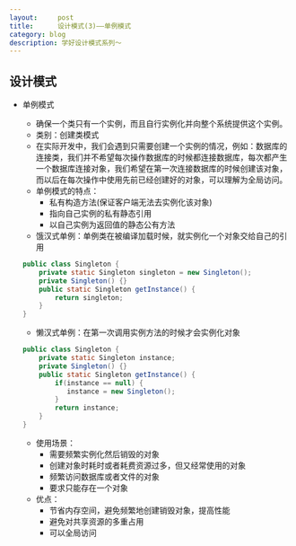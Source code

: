 ```yaml
---
layout:     post
title:      设计模式(3)——单例模式
category: blog
description: 学好设计模式系列～
---
```


## 设计模式

* 单例模式

  * 确保一个类只有一个实例，而且自行实例化并向整个系统提供这个实例。
  * 类别：创建类模式
  * 在实际开发中，我们会遇到只需要创建一个实例的情况，例如：数据库的连接类，我们并不希望每次操作数据库的时候都连接数据库，每次都产生一个数据库连接对象，我们希望在第一次连接数据库的时候创建该对象，而以后在每次操作中使用先前已经创建好的对象，可以理解为全局访问。
  * 单例模式的特点：
    * 私有构造方法(保证客户端无法去实例化该对象)
    * 指向自己实例的私有静态引用
    * 以自己实例为返回值的静态公有方法
  * 饿汉式单例：单例类在被编译加载时候，就实例化一个对象交给自己的引用

  ```java
  public class Singleton {
      private static Singleton singleton = new Singleton();
      private Singleton() {}
      public static Singleton getInstance() {
          return singleton;
      }
  }
  ```

  * 懒汉式单例：在第一次调用实例方法的时候才会实例化对象

  ```java
  public class Singleton {
      private static Singleton instance;
      private Singleton() {}
      public static Singleton getInstance() {
          if(instance == null) {
             instance = new Singleton();
          }
          return instance;
      }
  }
  ```

  * 使用场景：
    * 需要频繁实例化然后销毁的对象
    * 创建对象时耗时或者耗费资源过多，但又经常使用的对象
    * 频繁访问数据库或者文件的对象
    * 要求只能存在一个对象
  * 优点：
    * 节省内存空间，避免频繁地创建销毁对象，提高性能
    * 避免对共享资源的多重占用
    * 可以全局访问
